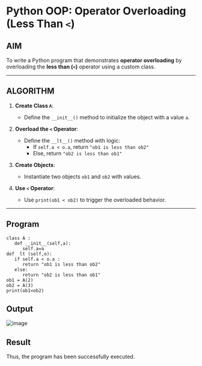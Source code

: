 # Python OOP: Operator Overloading (Less Than `<`)

## AIM

To write a Python program that demonstrates **operator overloading** by overloading the **less than (`<`)** operator using a custom class.

---

## ALGORITHM

1. **Create Class `A`**:
   - Define the `__init__()` method to initialize the object with a value `a`.

2. **Overload the `<` Operator**:
   - Define the `__lt__()` method with logic:
     - If `self.a < o.a`, return `"ob1 is less than ob2"`
     - Else, return `"ob2 is less than ob1"`

3. **Create Objects**:
   - Instantiate two objects `ob1` and `ob2` with values.

4. **Use `<` Operator**:
   - Use `print(ob1 < ob2)` to trigger the overloaded behavior.

---

## Program
```
class A : 
   def __init__(self,a): 
      self.a=a 
def  lt (self,o): 
   if self.a < o.a : 
      return "ob1 is less than ob2" 
   else: 
      return "ob2 is less than ob1" 
ob1 = A(2) 
ob2 = A(3) 
print(ob1<ob2)
```

## Output
![image](https://github.com/user-attachments/assets/44d05dd9-9676-43ad-9d88-f2e92ca09c68)

## Result
 Thus, the program has been successfully executed. 
